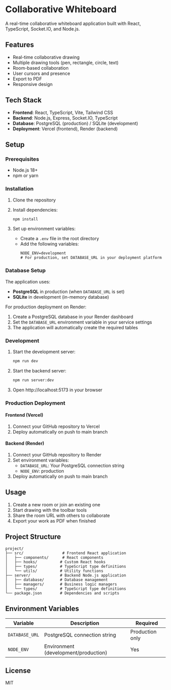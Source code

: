 # Collaborative Whiteboard

A real-time collaborative whiteboard application built with React, TypeScript, Socket.IO, and Node.js.

## Features

- Real-time collaborative drawing
- Multiple drawing tools (pen, rectangle, circle, text)
- Room-based collaboration
- User cursors and presence
- Export to PDF
- Responsive design

## Tech Stack

- **Frontend**: React, TypeScript, Vite, Tailwind CSS
- **Backend**: Node.js, Express, Socket.IO, TypeScript
- **Database**: PostgreSQL (production) / SQLite (development)
- **Deployment**: Vercel (frontend), Render (backend)

## Setup

### Prerequisites

- Node.js 18+
- npm or yarn

### Installation

1. Clone the repository
2. Install dependencies:
   ```bash
   npm install
   ```

3. Set up environment variables:
   - Create a `.env` file in the root directory
   - Add the following variables:
     ```
     NODE_ENV=development
     # For production, set DATABASE_URL in your deployment platform
     ```

### Database Setup

The application uses:
- **PostgreSQL** in production (when `DATABASE_URL` is set)
- **SQLite** in development (in-memory database)

For production deployment on Render:
1. Create a PostgreSQL database in your Render dashboard
2. Set the `DATABASE_URL` environment variable in your service settings
3. The application will automatically create the required tables

### Development

1. Start the development server:
   ```bash
   npm run dev
   ```

2. Start the backend server:
   ```bash
   npm run server:dev
   ```

3. Open http://localhost:5173 in your browser

### Production Deployment

#### Frontend (Vercel)
1. Connect your GitHub repository to Vercel
2. Deploy automatically on push to main branch

#### Backend (Render)
1. Connect your GitHub repository to Render
2. Set environment variables:
   - `DATABASE_URL`: Your PostgreSQL connection string
   - `NODE_ENV`: production
3. Deploy automatically on push to main branch

## Usage

1. Create a new room or join an existing one
2. Start drawing with the toolbar tools
3. Share the room URL with others to collaborate
4. Export your work as PDF when finished

## Project Structure

```
project/
├── src/                 # Frontend React application
│   ├── components/      # React components
│   ├── hooks/          # Custom React hooks
│   ├── types/          # TypeScript type definitions
│   └── utils/          # Utility functions
├── server/             # Backend Node.js application
│   ├── database/       # Database management
│   ├── managers/       # Business logic managers
│   └── types/          # TypeScript type definitions
└── package.json        # Dependencies and scripts
```

## Environment Variables

| Variable | Description | Required |
|----------|-------------|----------|
| `DATABASE_URL` | PostgreSQL connection string | Production only |
| `NODE_ENV` | Environment (development/production) | Yes |

## License

MIT